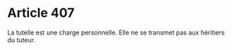 # Article 407

La tutelle est une charge personnelle.   Elle ne se transmet pas aux héritiers du tuteur.